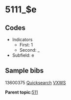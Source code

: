 # 5111\_$e

## Codes

-   Indicators
    -   First: 1
    -   Second: \_
-   Subfield: e

## Sample bibs

13600375 [Quicksearch](https://search.library.yale.edu/catalog/13600375) [VXWS](http://prodorbis.library.yale.edu:7014/vxws/GetHoldingsService?bibId=13600375)

**Parent topic:**[511](../../tags/511/511.md)

